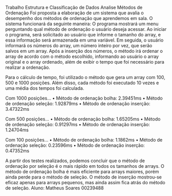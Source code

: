 Trabalho Estrutura e Classificação de Dados
Analise Métodos de Ordenação
Foi proposta a elaboração de um sistema que avalia o desempenho dos métodos de ordenação que aprendemos em sala. O sistema funcionará da seguinte maneira:
O programa mostrará um menu perguntando qual método de ordenação o usuário deseja acessar.
Ao iniciar o programa, será solicitado ao usuário que informe o tamanho do array, e essa informação será armazenada em uma variável.
Em seguida, o usuário informará os números do array, um número inteiro por vez, que serão salvos em um array.
Após a inserção dos números, o método irá ordenar o array de acordo com o método escolhido, informando ao usuário o array original e o array ordenado, além de exibir o tempo que foi necessário para realizar a ordenação.

Para o cálculo de tempo, foi utilizado o método que gera um array com 100, 500 e 1000 posições. Além disso, cada método foi executado 10 vezes e uma média dos tempos foi calculada.

Com 1000 posições...
• Método de ordenação bolha: 2.39451ms
• Método de ordenação seleção: 1.92879ms
• Método de ordenação inserção: 3.47322ms

Com 500 posições...
• Método de ordenação bolha: 1.65205ms
• Método de ordenação seleção: 0.91297ms
• Método de ordenação inserção: 1.24704ms

Com 100 posições...
• Método de ordenação bolha: 1.1862ms
• Método de ordenação seleção: 0.23596ms
• Método de ordenação inserção: 0.47352ms

A partir dos testes realizados, podemos concluir que o método de ordenação por seleção é o mais rápido em todos os tamanhos de arrays. O método de ordenação bolha é mais eficiente para arrays maiores, porém ainda perde para o método de seleção. O método de inserção mostrou-se eficaz apenas para arrays pequenos, mas ainda assim fica atrás do método de seleção.
Aluno:
Matheus Soares 00239488
